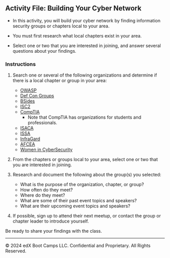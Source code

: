 ## Activity File: Building Your Cyber Network

- In this activity, you will build your cyber network by finding information security groups or chapters local to your area.

- You must first research what local chapters exist in your area.

- Select one or two that you are interested in joining, and answer several questions about your findings.

### Instructions

1. Search one or several of the following organizations and determine if there is a local chapter or group in your area:

    - [OWASP](https://owasp.org/chapters/)
    - [Def Con Groups](https://forum.defcon.org/social-groups)
    - [BSides](http://www.securitybsides.com/)
    - [ISC2](https://www.isc2.org/chapters/chapter-directory)
    - [CompTIA](https://connect.comptia.org/connect)
      - Note that CompTIA has organizations for students and professionals.
    - [ISACA](https://www.isaca.org/membership/browse-chapters#sort=relevancy)
    - [ISSA](https://www.issa.org/)
    - [InfraGard](https://www.infragard.org/Application/General/ChapterList)
    - [AFCEA](https://www.afcea.org/signal/chapternews/)
    - [Women in CyberSecurity](https://www.wicys.org/)
  
2. From the chapters or groups local to your area, select one or two that you are interested in joining.

3. Research and document the following about the group(s) you selected:
    - What is the purpose of the organization, chapter, or group?
    - How often do they meet?
    - Where do they meet?
    - What are some of their past event topics and speakers?
    - What are their upcoming event topics and speakers?

4. If possible, sign up to attend their next meetup, or contact the group or chapter leader to introduce yourself.

Be ready to share your findings with the class.

---
&copy; 2024 edX Boot Camps LLC. Confidential and Proprietary. All Rights Reserved.

